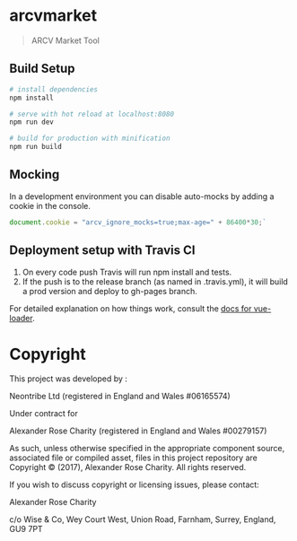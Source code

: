 # arcvmarket

> ARCV Market Tool

## Build Setup

``` bash
# install dependencies
npm install

# serve with hot reload at localhost:8080
npm run dev

# build for production with minification
npm run build
```

## Mocking
In a development environment you can disable auto-mocks by adding a cookie in the console.

``` js
document.cookie = "arcv_ignore_mocks=true;max-age=" + 86400*30;`
```

## Deployment setup with Travis CI

1. On every code push Travis will run npm install and tests.
2. If the push is to the release branch (as named in .travis.yml), it will build a prod version and deploy to gh-pages branch.

For detailed explanation on how things work, consult the [docs for vue-loader](http://vuejs.github.io/vue-loader).

# Copyright
This project was developed by :

Neontribe Ltd (registered in England and Wales #06165574) 

Under contract for

Alexander Rose Charity (registered in England and Wales #00279157) 

As such, unless otherwise specified in the appropriate component source, associated file or compiled asset, files in this project repository are Copyright &copy; (2017), Alexander Rose Charity. All rights reserved.

If you wish to discuss copyright or licensing issues, please contact:

Alexander Rose Charity

c/o Wise & Co, 
Wey Court West, 
Union Road, 
Farnham, 
Surrey, 
England,
GU9 7PT
